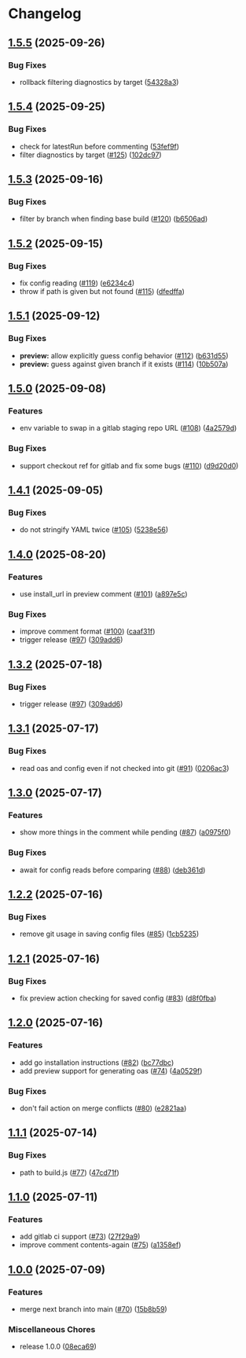 # Changelog

## [1.5.5](https://github.com/stainless-api/upload-openapi-spec-action/compare/v1.5.4...v1.5.5) (2025-09-26)


### Bug Fixes

* rollback filtering diagnostics by target ([54328a3](https://github.com/stainless-api/upload-openapi-spec-action/commit/54328a386f86c333576c65f3ea232bbac9cd967c))

## [1.5.4](https://github.com/stainless-api/upload-openapi-spec-action/compare/v1.5.3...v1.5.4) (2025-09-25)


### Bug Fixes

* check for latestRun before commenting ([53fef9f](https://github.com/stainless-api/upload-openapi-spec-action/commit/53fef9f3286760d15a66407789430ee6d63e94a4))
* filter diagnostics by target ([#125](https://github.com/stainless-api/upload-openapi-spec-action/issues/125)) ([102dc97](https://github.com/stainless-api/upload-openapi-spec-action/commit/102dc971cb22d692f134a4bc76319bb72b1ff7a5))

## [1.5.3](https://github.com/stainless-api/upload-openapi-spec-action/compare/v1.5.2...v1.5.3) (2025-09-16)


### Bug Fixes

* filter by branch when finding base build ([#120](https://github.com/stainless-api/upload-openapi-spec-action/issues/120)) ([b6506ad](https://github.com/stainless-api/upload-openapi-spec-action/commit/b6506adb5cb09b7fcb9e5427592fd1a7ba773e33))

## [1.5.2](https://github.com/stainless-api/upload-openapi-spec-action/compare/v1.5.1...v1.5.2) (2025-09-15)


### Bug Fixes

* fix config reading ([#119](https://github.com/stainless-api/upload-openapi-spec-action/issues/119)) ([e6234c4](https://github.com/stainless-api/upload-openapi-spec-action/commit/e6234c480691ebfd534a490249aa74d3009bd3bb))
* throw if path is given but not found ([#115](https://github.com/stainless-api/upload-openapi-spec-action/issues/115)) ([dfedffa](https://github.com/stainless-api/upload-openapi-spec-action/commit/dfedffaec97d7317ad1f2af53ae83f97c3a113dd))

## [1.5.1](https://github.com/stainless-api/upload-openapi-spec-action/compare/v1.5.0...v1.5.1) (2025-09-12)


### Bug Fixes

* **preview:** allow explicitly guess config behavior  ([#112](https://github.com/stainless-api/upload-openapi-spec-action/issues/112)) ([b631d55](https://github.com/stainless-api/upload-openapi-spec-action/commit/b631d55463f3dcecc5a43a66f8404cb409d60deb))
* **preview:** guess against given branch if it exists ([#114](https://github.com/stainless-api/upload-openapi-spec-action/issues/114)) ([10b507a](https://github.com/stainless-api/upload-openapi-spec-action/commit/10b507ae30d9ca060870fa236b790b5fde90c345))

## [1.5.0](https://github.com/stainless-api/upload-openapi-spec-action/compare/v1.4.1...v1.5.0) (2025-09-08)


### Features

* env variable to swap in a gitlab staging repo URL ([#108](https://github.com/stainless-api/upload-openapi-spec-action/issues/108)) ([4a2579d](https://github.com/stainless-api/upload-openapi-spec-action/commit/4a2579d2993503bba9a1d8c7fe1264e23c483269))


### Bug Fixes

* support checkout ref for gitlab and fix some bugs ([#110](https://github.com/stainless-api/upload-openapi-spec-action/issues/110)) ([d9d20d0](https://github.com/stainless-api/upload-openapi-spec-action/commit/d9d20d05de458020b8987d899b5bbfeb2f39ffac))

## [1.4.1](https://github.com/stainless-api/upload-openapi-spec-action/compare/v1.4.0...v1.4.1) (2025-09-05)


### Bug Fixes

* do not stringify YAML twice ([#105](https://github.com/stainless-api/upload-openapi-spec-action/issues/105)) ([5238e56](https://github.com/stainless-api/upload-openapi-spec-action/commit/5238e564a822898f088c84611f6b075f13977b55))

## [1.4.0](https://github.com/stainless-api/upload-openapi-spec-action/compare/v1.3.2...v1.4.0) (2025-08-20)


### Features

* use install_url in preview comment  ([#101](https://github.com/stainless-api/upload-openapi-spec-action/issues/101)) ([a897e5c](https://github.com/stainless-api/upload-openapi-spec-action/commit/a897e5cd5229d563f47403800a7e368cf18cd428))


### Bug Fixes

* improve comment format ([#100](https://github.com/stainless-api/upload-openapi-spec-action/issues/100)) ([caaf31f](https://github.com/stainless-api/upload-openapi-spec-action/commit/caaf31fca3ed970e0a2d80b8f0242d4e1feb6a2c))
* trigger release ([#97](https://github.com/stainless-api/upload-openapi-spec-action/issues/97)) ([309add6](https://github.com/stainless-api/upload-openapi-spec-action/commit/309add646574e0ceef714e937ce7c9f496cd18f2))

## [1.3.2](https://github.com/stainless-api/upload-openapi-spec-action/compare/v1.3.1...v1.3.2) (2025-07-18)


### Bug Fixes

* trigger release ([#97](https://github.com/stainless-api/upload-openapi-spec-action/issues/97)) ([309add6](https://github.com/stainless-api/upload-openapi-spec-action/commit/309add646574e0ceef714e937ce7c9f496cd18f2))

## [1.3.1](https://github.com/stainless-api/upload-openapi-spec-action/compare/v1.3.0...v1.3.1) (2025-07-17)


### Bug Fixes

* read oas and config even if not checked into git ([#91](https://github.com/stainless-api/upload-openapi-spec-action/issues/91)) ([0206ac3](https://github.com/stainless-api/upload-openapi-spec-action/commit/0206ac303878206499d68f55109377c8723e9ae4))

## [1.3.0](https://github.com/stainless-api/upload-openapi-spec-action/compare/v1.2.2...v1.3.0) (2025-07-17)


### Features

* show more things in the comment while pending  ([#87](https://github.com/stainless-api/upload-openapi-spec-action/issues/87)) ([a0975f0](https://github.com/stainless-api/upload-openapi-spec-action/commit/a0975f0883327437a0dc469d1fd8369af459c998))


### Bug Fixes

* await for config reads before comparing ([#88](https://github.com/stainless-api/upload-openapi-spec-action/issues/88)) ([deb361d](https://github.com/stainless-api/upload-openapi-spec-action/commit/deb361d06abef732d0305c225d7ae76ce2f09d1f))

## [1.2.2](https://github.com/stainless-api/upload-openapi-spec-action/compare/v1.2.1...v1.2.2) (2025-07-16)


### Bug Fixes

* remove git usage in saving config files ([#85](https://github.com/stainless-api/upload-openapi-spec-action/issues/85)) ([1cb5235](https://github.com/stainless-api/upload-openapi-spec-action/commit/1cb5235b1cdbada0b00f3ee281c6224d04b64f2c))

## [1.2.1](https://github.com/stainless-api/upload-openapi-spec-action/compare/v1.2.0...v1.2.1) (2025-07-16)


### Bug Fixes

* fix preview action checking for saved config ([#83](https://github.com/stainless-api/upload-openapi-spec-action/issues/83)) ([d8f0fba](https://github.com/stainless-api/upload-openapi-spec-action/commit/d8f0fbaa30e35d21b7f43d4aa592a796b1a962e5))

## [1.2.0](https://github.com/stainless-api/upload-openapi-spec-action/compare/v1.1.1...v1.2.0) (2025-07-16)


### Features

* add go installation instructions ([#82](https://github.com/stainless-api/upload-openapi-spec-action/issues/82)) ([bc77dbc](https://github.com/stainless-api/upload-openapi-spec-action/commit/bc77dbca81711b91e93bc1520d9a452445220809))
* add preview support for generating oas ([#74](https://github.com/stainless-api/upload-openapi-spec-action/issues/74)) ([4a0529f](https://github.com/stainless-api/upload-openapi-spec-action/commit/4a0529ff71b96dcbd74c766a7ee938d618c53c4e))


### Bug Fixes

* don't fail action on merge conflicts ([#80](https://github.com/stainless-api/upload-openapi-spec-action/issues/80)) ([e2821aa](https://github.com/stainless-api/upload-openapi-spec-action/commit/e2821aa4c01149a9d2c36933eeb6f648c0b69808))

## [1.1.1](https://github.com/stainless-api/upload-openapi-spec-action/compare/v1.1.0...v1.1.1) (2025-07-14)


### Bug Fixes

* path to build.js ([#77](https://github.com/stainless-api/upload-openapi-spec-action/issues/77)) ([47cd71f](https://github.com/stainless-api/upload-openapi-spec-action/commit/47cd71fd770c17022e308e989679d4c146a6b9b8))

## [1.1.0](https://github.com/stainless-api/upload-openapi-spec-action/compare/v1.0.0...v1.1.0) (2025-07-11)


### Features

* add gitlab ci support ([#73](https://github.com/stainless-api/upload-openapi-spec-action/issues/73)) ([27f29a9](https://github.com/stainless-api/upload-openapi-spec-action/commit/27f29a9cf3ed65668e083cfffbc82f552b41a1aa))
* improve comment contents-again ([#75](https://github.com/stainless-api/upload-openapi-spec-action/issues/75)) ([a1358ef](https://github.com/stainless-api/upload-openapi-spec-action/commit/a1358efebc0bf7b362f99615d1934cfa4148ff05))

## [1.0.0](https://github.com/stainless-api/upload-openapi-spec-action/compare/v0.5.0...v1.0.0) (2025-07-09)


### Features

* merge next branch into main ([#70](https://github.com/stainless-api/upload-openapi-spec-action/issues/70)) ([15b8b59](https://github.com/stainless-api/upload-openapi-spec-action/commit/15b8b599f60239a1bcf794439809b8a2d8c9112b))


### Miscellaneous Chores

* release 1.0.0 ([08eca69](https://github.com/stainless-api/upload-openapi-spec-action/commit/08eca690723370252b0e68ffcf6387bdda803c01))
